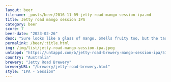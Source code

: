 ```yaml
---
layout: beer
filename: _posts/beer/2016-11-09-jetty-road-mango-session-ipa.md
title: Jetty road mango session IPA
category: beer
score: 7
beer-date: "2023-02-26"
desc: "Sure looks like a glass of mango. Smells fruity too, but the taste just seems to be lacking"
permalink: /beer/:title.html
img: /img/list/jetty-road-mango-session-ipa.jpeg
untappd: "https://untappd.com/b/jetty-road-brewery-mango-session-ipa/5112811"
country: "Australia"
brewery: "Jetty Road Brewery"
breweryURL: "/brewery/jetty-road-brewery.html"
style: "IPA - Session"
---
```

